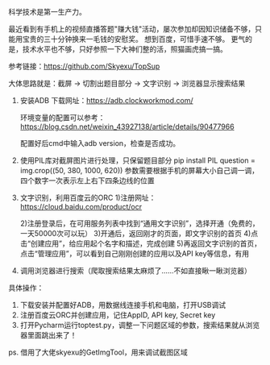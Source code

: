 科学技术是第一生产力。

最近看到有手机上的视频直播答题"赚大钱"活动，屡次参加却因知识储备不够，只能用宝贵的三十分钟换来一毛钱的安慰奖。
想到百度，可惜手速不够。
更气的是，技术水平也不够，只好参照一下大神们整的活，照猫画虎搞一搞。

参考链接：https://github.com/Skyexu/TopSup


大体思路就是：截屏 -> 切割出题目部分 -> 文字识别 -> 浏览器显示搜索结果

1. 安装ADB
    下载网址：https://adb.clockworkmod.com/
    
    环境变量的配置可以参考：https://blog.csdn.net/weixin_43927138/article/details/90477966
    
    配置好后cmd中输入adb version，检查是否成功。
    
2. 使用PIL库对截屏图片进行处理，只保留题目部分
    pip install PIL
    question = img.crop((50, 380, 1000, 620))
    参数需要根据手机的屏幕大小自己调一调，四个数字一次表示左上右下四条边线的位置
    
3. 文字识别，利用百度云的ORC
    1)注册网址：https://cloud.baidu.com/product/ocr
    
    2)注册登录后，在可用服务列表中找到“通用文字识别”，选择开通（免费的，一天50000次可以玩）
    3)开通后，返回刚才的页面，即文字识别的首页
    4)点击“创建应用”，给应用起个名字和描述，完成创建
    5)再返回文字识别的首页，点击“管理应用”，可以看到自己刚刚创建的应用以及API key等信息，有用
4. 调用浏览器进行搜索（爬取搜索结果太麻烦了……不如直接瞅一瞅浏览器）

具体操作：
1. 下载安装并配置好ADB，用数据线连接手机和电脑，打开USB调试
2. 注册百度云ORC并创建应用，记住AppID, API key, Secret key
3. 打开Pycharm运行toptest.py，调整一下问题区域的参数，搜索结果就从浏览器里面跳出来了！

ps. 借用了大佬skyexu的GetImgTool，用来调试截图区域
